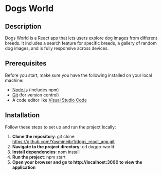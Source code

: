 # Dogs World

## Description

Dogs World is a React app that lets users explore dog images from different breeds. It includes a search feature for specific breeds, a gallery of random dog images, and is fully responsive across devices.
## Prerequisites

Before you start, make sure you have the following installed on your local machine:

- [Node.js](https://nodejs.org/) (includes npm)
- [Git](https://git-scm.com/) (for version control)
- A code editor like [Visual Studio Code](https://code.visualstudio.com/)

## Installation

Follow these steps to set up and run the project locally:

1. **Clone the repository**:
   git clone https://github.com/Yasmineibr1/dogs_react_app.git
2. **Navigate to the project directory**:
   cd doggo-world
3. **Install dependencies**:
  nom install
4. **Run the project**:
npm start
5. **Open your browser and go to http://localhost:3000 to view the application**